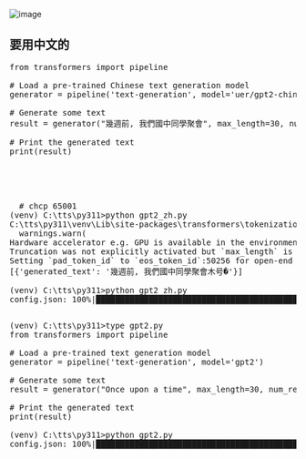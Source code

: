 ![image](https://github.com/user-attachments/assets/86e2cd3d-c9bd-45aa-b0be-bb18b8b3005b)



## 要用中文的 
<pre>
from transformers import pipeline

# Load a pre-trained Chinese text generation model
generator = pipeline('text-generation', model='uer/gpt2-chinese-cluecorpussmall')

# Generate some text
result = generator("幾週前, 我們國中同學聚會", max_length=30, num_return_sequences=1)

# Print the generated text
print(result)




  
  # chcp 65001
(venv) C:\tts\py311>python gpt2_zh.py
C:\tts\py311\venv\Lib\site-packages\transformers\tokenization_utils_base.py:1601: FutureWarning: `clean_up_tokenization_spaces` was not set. It will be set to `True` by default. This behavior will be depracted in transformers v4.45, and will be then set to `False` by default. For more details check this issue: https://github.com/huggingface/transformers/issues/31884
  warnings.warn(
Hardware accelerator e.g. GPU is available in the environment, but no `device` argument is passed to the `Pipeline` object. Model will be on CPU.
Truncation was not explicitly activated but `max_length` is provided a specific value, please use `truncation=True` to explicitly truncate examples to max length. Defaulting to 'longest_first' truncation strategy. If you encode pairs of sequences (GLUE-style) with the tokenizer you can select this strategy more precisely by providing a specific strategy to `truncation`.
Setting `pad_token_id` to `eos_token_id`:50256 for open-end generation.
[{'generated_text': '幾週前, 我們國中同學聚會木号�'}]

(venv) C:\tts\py311>python gpt2_zh.py
config.json: 100%|██████████████████████████████████████████████████████████████████████████████████████████████████████████| 577/577 [00:00<?, ?B/s]
pytorch_model.bin: 100%|██████████████████████████████████████████████████████████████████████████████████████████| 421M/421M [00:20<00:00, 20.9MB/s]
tokenizer_config.json: 100%|████████████████████████████████████████████████████████████████████████████████████████████████| 217/217 [00:00<?, ?B/s]
vocab.txt: 100%|███████████████████████████████████████████████████████████████████████████████████████████████████| 110k/110k [00:00<00:00, 650kB/s]
special_tokens_map.json: 100%|██████████████████████████████████████████████████████████████████████████████████████████████| 112/112 [00:00<?, ?B/s]
C:\tts\py311\venv\Lib\site-packages\transformers\tokenization_utils_base.py:1601: FutureWarning: `clean_up_tokenization_spaces` was not set. It will be set to `True` by default. This behavior will be depracted in transformers v4.45, and will be then set to `False` by default. For more details check this issue: https://github.com/huggingface/transformers/issues/31884
  warnings.warn(
Hardware accelerator e.g. GPU is available in the environment, but no `device` argument is passed to the `Pipeline` object. Model will be on CPU.
Truncation was not explicitly activated but `max_length` is provided a specific value, please use `truncation=True` to explicitly truncate examples to max length. Defaulting to 'longest_first' truncation strategy. If you encode pairs of sequences (GLUE-style) with the tokenizer you can select this strategy more precisely by providing a specific strategy to `truncation`.
[{'generated_text': '幾週前, 我們國中同學聚會 飯 後 聚 會 都 在 樓 上 的 麥 悅 ， 他 說 到 這'}]
</pre>



<pre>
(venv) C:\tts\py311>type gpt2.py
from transformers import pipeline

# Load a pre-trained text generation model
generator = pipeline('text-generation', model='gpt2')

# Generate some text
result = generator("Once upon a time", max_length=30, num_return_sequences=1)

# Print the generated text
print(result)

(venv) C:\tts\py311>python gpt2.py
config.json: 100%|██████████████████████████████████████████████████████████████████████████████████████████████████████████| 665/665 [00:00<?, ?B/s]
model.safetensors: 100%|██████████████████████████████████████████████████████████████████████████████████████████| 548M/548M [00:08<00:00, 65.1MB/s]
generation_config.json: 100%|███████████████████████████████████████████████████████████████████████████████████████████████| 124/124 [00:00<?, ?B/s]
tokenizer_config.json: 100%|██████████████████████████████████████████████████████████████████████████████████████████████| 26.0/26.0 [00:00<?, ?B/s]
vocab.json: 100%|███████████████████████████████████████████████████████████████████████████████████████████████| 1.04M/1.04M [00:00<00:00, 1.53MB/s]
merges.txt: 100%|██████████████████████████████████████████████████████████████████████████████████████████████████| 456k/456k [00:00<00:00, 896kB/s]
tokenizer.json: 100%|███████████████████████████████████████████████████████████████████████████████████████████| 1.36M/1.36M [00:00<00:00, 1.55MB/s]
C:\tts\py311\venv\Lib\site-packages\transformers\tokenization_utils_base.py:1601: FutureWarning: `clean_up_tokenization_spaces` was not set. It will be set to `True` by default. This behavior will be depracted in transformers v4.45, and will be then set to `False` by default. For more details check this issue: https://github.com/huggingface/transformers/issues/31884
  warnings.warn(
Hardware accelerator e.g. GPU is available in the environment, but no `device` argument is passed to the `Pipeline` object. Model will be on CPU.
Truncation was not explicitly activated but `max_length` is provided a specific value, please use `truncation=True` to explicitly truncate examples to max length. Defaulting to 'longest_first' truncation strategy. If you encode pairs of sequences (GLUE-style) with the tokenizer you can select this strategy more precisely by providing a specific strategy to `truncation`.
Setting `pad_token_id` to `eos_token_id`:50256 for open-end generation.
[{'generated_text': 'Once upon a time, the last thing the great city had was a bad time. It had failed once in a lifetime and was only recently that someone'}]

(venv) C:\tts\py311>
  
</pre>
